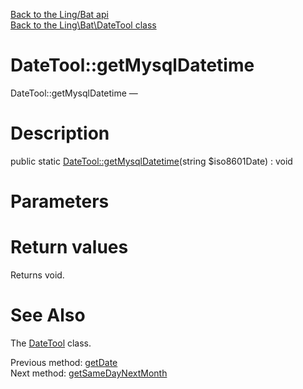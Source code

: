 [Back to the Ling/Bat api](https://github.com/lingtalfi/Bat/blob/master/doc/api/Ling/Bat.md)<br>
[Back to the Ling\Bat\DateTool class](https://github.com/lingtalfi/Bat/blob/master/doc/api/Ling/Bat/DateTool.md)


DateTool::getMysqlDatetime
================



DateTool::getMysqlDatetime — 




Description
================


public static [DateTool::getMysqlDatetime](https://github.com/lingtalfi/Bat/blob/master/doc/api/Ling/Bat/DateTool/getMysqlDatetime.md)(string $iso8601Date) : void









Parameters
================



Return values
================

Returns void.








See Also
================

The [DateTool](https://github.com/lingtalfi/Bat/blob/master/doc/api/Ling/Bat/DateTool.md) class.

Previous method: [getDate](https://github.com/lingtalfi/Bat/blob/master/doc/api/Ling/Bat/DateTool/getDate.md)<br>Next method: [getSameDayNextMonth](https://github.com/lingtalfi/Bat/blob/master/doc/api/Ling/Bat/DateTool/getSameDayNextMonth.md)<br>

